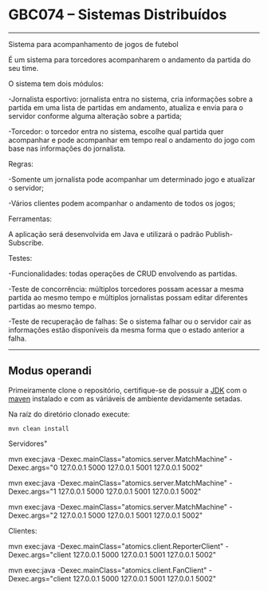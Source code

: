# GBC074 – Sistemas Distribuídos
___
Sistema para acompanhamento de jogos de futebol 

 
É um sistema para torcedores acompanharem o andamento da partida do seu time. 

O sistema tem dois módulos: 

-Jornalista esportivo: jornalista entra no sistema, cria informações sobre a partida em uma lista de partidas em andamento, atualiza e envia para o servidor conforme alguma alteração sobre a partida; 

-Torcedor: o torcedor entra no sistema, escolhe qual partida quer acompanhar e pode acompanhar em tempo real o andamento do jogo com base nas informações do jornalista. 

Regras: 

-Somente um jornalista pode acompanhar um determinado jogo e atualizar o servidor; 

-Vários clientes podem acompanhar o andamento de todos os jogos; 

 

Ferramentas: 

A aplicação será desenvolvida em Java e utilizará o padrão Publish-Subscribe. 

Testes: 

-Funcionalidades: todas operações de CRUD envolvendo as partidas.

-Teste de concorrência: múltiplos torcedores possam acessar a mesma partida ao mesmo tempo e múltiplos jornalistas possam editar diferentes partidas ao mesmo tempo. 

-Teste de recuperação de falhas: Se o sistema falhar ou o servidor cair as informações estão disponíveis da mesma forma que o estado anterior a falha. 

___

## Modus operandi

Primeiramente clone o repositório, certifique-se de possuir a [JDK](https://www.oracle.com/technetwork/java/javase/downloads/index.html) com o [maven](https://maven.apache.org/download.cgi) instalado e com as váriáveis de ambiente devidamente setadas.

Na raíz do diretório clonado execute:

    mvn clean install

Servidores"

mvn exec:java -Dexec.mainClass="atomics.server.MatchMachine" -Dexec.args="0 127.0.0.1 5000 127.0.0.1 5001 127.0.0.1 5002"

mvn exec:java -Dexec.mainClass="atomics.server.MatchMachine" -Dexec.args="1 127.0.0.1 5000 127.0.0.1 5001 127.0.0.1 5002"

mvn exec:java -Dexec.mainClass="atomics.server.MatchMachine" -Dexec.args="2 127.0.0.1 5000 127.0.0.1 5001 127.0.0.1 5002"

Clientes:

mvn exec:java -Dexec.mainClass="atomics.client.ReporterClient" -Dexec.args="client 127.0.0.1 5000 127.0.0.1 5001 127.0.0.1 5002"

mvn exec:java -Dexec.mainClass="atomics.client.FanClient" -Dexec.args="client 127.0.0.1 5000 127.0.0.1 5001 127.0.0.1 5002"
